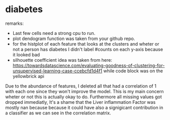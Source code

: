 # diabetes

remarks:

- Last few cells need a strong cpu to run.
- plot dendogram function was taken from your github repo.
- for the histplot of each feature that looks at the clusters and wheter or not a person has diabetes I didn't label #counts on each y-axis because it looked bad
- silhouette coefficient idea was taken from here: https://towardsdatascience.com/evaluating-goodness-of-clustering-for-unsupervised-learning-case-ccebcfd1d4f1
while code block was on the yellowbrick api


Due to the abundance of features, I deleted all that had a correlation of 1 with each one since they won't improve the model. This is my main concern wheter or not this is actually okay to do. Furthermore all missing values got dropped immediatly, It's a shame that the Liver inflammation Factor was mostly nan because because it could have also a signigicant contribution in a classifier as we can see in the correlation matrix.



